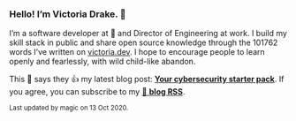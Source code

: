 ### Hello! I’m Victoria Drake. 👋

I’m a software developer at 💜 and Director of Engineering at work. I build my skill stack in public and share open source knowledge through the 101762 words I’ve written on [victoria.dev](https://victoria.dev). I hope to encourage people to learn openly and fearlessly, with wild child-like abandon.

This 🦔 says they 👍 my latest blog post: **[Your cybersecurity starter pack](https://victoria.dev/blog/your-cybersecurity-starter-pack/)**. If you agree, you can subscribe to my [📡 **blog RSS**](https://victoria.dev/index.xml).

<sub>Last updated by magic on 13 Oct 2020.</sub>
